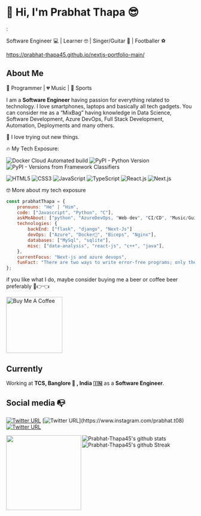 
# 👋 Hi, I'm Prabhat Thapa 😎 
:

Software Engineer 💻 | Learner 🤓 | Singer/Guitar 🎸 | Footballer ⚽

https://prabhat-thapa45.github.io/nextjs-portfolio-main/


 
## About Me 

🖤 Programmer | 💔 Music | 🤍 Sports 


I am a **Software Engineer** having passion for everything related to technology.
I love smartphones, laptops and basically all tech gadgets. You can consider me as a “MixBag” having
knowledge in Data Science, Software Development, Azure DevOps, Full Stack Development, Automation, Deployments and many others.


:gem: I love trying out new things. 

:fire: My Tech Exposure: 


![Docker Cloud Automated build](https://img.shields.io/docker/cloud/automated/:user/:repo)
![PyPI - Python Version](https://img.shields.io/pypi/pyversions/numpy?color=fff)
![PyPI - Versions from Framework Classifiers](https://img.shields.io/pypi/frameworkversions/django/django-rest)



![HTML5](https://img.shields.io/badge/-HTML5-%23E44D27?style=flat-square&logo=html5&logoColor=ffffff)
![CSS3](https://img.shields.io/badge/-CSS3-%231572B6?style=flat-square&logo=css3)
![JavaScript](https://img.shields.io/badge/-JavaScript-%23F7DF1C?style=flat-square&logo=javascript&logoColor=000000&labelColor=%23F7DF1C&color=%23FFCE5A)
![TypeScript](https://img.shields.io/badge/-TypeScript-007ACC?style=flat-square&logo=typescript&logoColor=white)
![React.js](https://img.shields.io/badge/-React.js-%23282C34?style=flat-square&logo=react)
![Next.js](https://img.shields.io/badge/-Next.js-%23000000?style=flat-square&logo=nextdotjs)

🤓 More about my tech exposure

```javascript
const prabhatThapa = {
    pronouns: "He" | "Him",
    code: ["Javascript", "Python", "C"],
    askMeAbout: ["python", "AzureDevOps, "Web-dev", "CI/CD", "Music/Guitar", "Football"],
    technologies: {
        backEnd: ["flask", "django", "Next-Js"]
        devOps: ["Azure", "Docker🐳", "Biceps", "Nginx"],
        databases: ["MySql", "sqlite"],
        misc: ["data-analysis", "react-js", "c++", "java"],
    },
    currentFocus: "Next-js and azure devops",
    funFact: "There are two ways to write error-free programs; only the third one works"
};
```

if you like what I do, maybe consider buying me a beer or coffee beer preferably 🥺👉👈

<a href="https://www.buymeacoffee.com/prabhatdevv" target="_blank"><img src="https://cdn.buymeacoffee.com/buttons/v2/default-red.png" alt="Buy Me A Coffee"  width="150" ></a>


## Currently

Working at **TCS, Banglore :dizzy:	, India :india:** as a **Software Engineer**.  



## Social media :mailbox_with_no_mail: 

[![Twitter URL](https://img.shields.io/twitter/url?color=%231DA1F2&label=follow&logo=twitter&logoColor=%231DA1F2&style=flat-square&url=https%3A%2F%2Fwww.reddit.com%2Fuser%2FFatChicken277)](https://twitter.com/PrabhatThapa08)
[![Twitter URL](https://img.shields.io/twitter/url?color=%23fb3958&label=follow&logo=instagram&logoColor=%23fb3958&style=flat-square&url=https%3A%2F%2Fwww.instagram.com%2Falejorc_)](https://www.instagram.com/prabhat.t08)
[![Twitter URL](https://img.shields.io/twitter/url?color=orange&label=follow&logo=facebook&logoColor=red&style=flat-square&url=https://www.reddit.com/user/FatChicken277)](https://www.facebook.com/profile.php?id=100069528476636)



![Prabhat-Thapa45's github stats](https://github-readme-stats.vercel.app/api?username=Prabhat-Thapa45&show_icons=true&theme=radical&card_width=480)
<img height=200 align="left" src="https://github-readme-stats.vercel.app/api/top-langs?username=Prabhat-Thapa45&layout=compact&langs_count=8&card_width=455&theme=radical" />
![Prabhat-Thapa45's github Streak](https://github-readme-streak-stats.herokuapp.com?user=Prabhat-Thapa45&theme=radical&border_radius=4.3&card_width=480)
